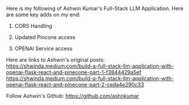 Here is my following of Ashwin Kumar's Full-Stack LLM Application. Here are some key adds on my end:

1. CORS Handling


2. Updated Pincone access


3. OPENAI Service access


Here are links to Ashwin's original posts:
https://shwinda.medium.com/build-a-full-stack-llm-application-with-openai-flask-react-and-pinecone-part-1-f3844429a5ef
https://shwinda.medium.com/build-a-full-stack-llm-application-with-openai-flask-react-and-pinecone-part-2-ceda4e290c33

Follow Ashwin's Github:
https://github.com/ashnkumar


